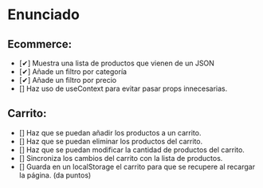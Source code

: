 # Enunciado

## Ecommerce:

- [✔] Muestra una lista de productos que vienen de un JSON
- [✔] Añade un filtro por categoría
- [✔] Añade un filtro por precio
- [] Haz uso de useContext para evitar pasar props innecesarias.

## Carrito:

- [] Haz que se puedan añadir los productos a un carrito.
- [] Haz que se puedan eliminar los productos del carrito.
- [] Haz que se puedan modificar la cantidad de productos del carrito.
- [] Sincroniza los cambios del carrito con la lista de productos.
- [] Guarda en un localStorage el carrito para que se recupere al recargar la página. (da puntos)
